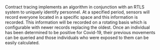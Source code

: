 Contract tracing implements an algorithm in conjunction with an RTLS system to uniquely identify personnel. At a specified period, sensors will record everyone located in a specific space and this information is recorded.  This information will be recorded on a rotating basis which is configurable with newer records replacing the oldest.  Once an individual has been determined to be positive for Covid-19, their previous movements can be queried and those individuals who were exposed to them can be easily calculated.
